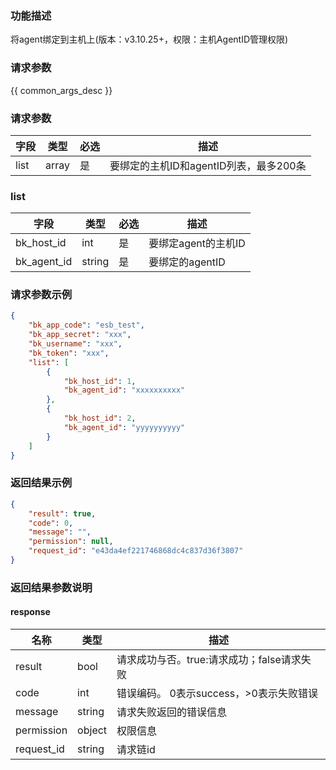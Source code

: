 ### 功能描述

将agent绑定到主机上(版本：v3.10.25+，权限：主机AgentID管理权限)

### 请求参数

{{ common_args_desc }}

### 请求参数

| 字段                |  类型              | 必选   |  描述                                   |
|---------------------|--------------------|--------|-----------------------------------------|
| list                  | array                | 是     | 要绑定的主机ID和agentID列表，最多200条    |

### list

| 字段                |  类型              | 必选   |  描述                                   |
|---------------------|--------------------|--------|-----------------------------------------|
| bk_host_id                  | int                | 是     | 要绑定agent的主机ID    |
| bk_agent_id                  | string                | 是     | 要绑定的agentID    |

### 请求参数示例

```json
{
    "bk_app_code": "esb_test",
    "bk_app_secret": "xxx",
    "bk_username": "xxx",
    "bk_token": "xxx",
    "list": [
        {
            "bk_host_id": 1,
            "bk_agent_id": "xxxxxxxxxx"
        },
        {
            "bk_host_id": 2,
            "bk_agent_id": "yyyyyyyyyy"
        }
    ]
}
```

### 返回结果示例

```json
{
    "result": true,
    "code": 0,
    "message": "",
    "permission": null,
    "request_id": "e43da4ef221746868dc4c837d36f3807"
}
```

### 返回结果参数说明

#### response

| 名称  | 类型  | 描述 |
|---|---|---|
| result | bool | 请求成功与否。true:请求成功；false请求失败 |
| code | int | 错误编码。 0表示success，>0表示失败错误 |
| message | string | 请求失败返回的错误信息 |
| permission    | object | 权限信息    |
| request_id    | string | 请求链id    |